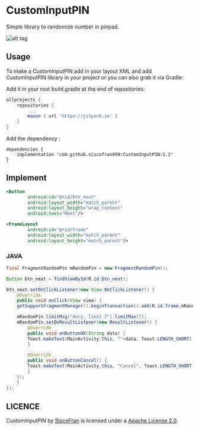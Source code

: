 # CustomInputPIN
Simple library to randomize number in pinpad.

![alt tag](https://raw.githubusercontent.com/siscofran999/CustomInputPIN/master/image/image.jpg)

## Usage
To make a CustomInputPIN add in your layout XML and add CustomInputPIN library in your project or you can also grab it via Gradle:

Add it in your root build.gradle at the end of repositories:

```gradle
allprojects {
	repositories {
		...
		maven { url 'https://jitpack.io' }
	}
}
```

Add the dependency :
```build.gradle(:app)
dependencies {
	implementation 'com.github.siscofran999:CustomInputPIN:1.2'
}
```

## Implement
```xml 
<Button
        android:id="@+id/btn_next"
        android:layout_width="match_parent"
        android:layout_height="wrap_content"
        android:text="Next"/>

<FrameLayout
        android:id="@+id/frame"
        android:layout_width="match_parent"
        android:layout_height="match_parent"/>
```

### JAVA
```Java
final FragmentRandomPin mRandomPin = new FragmentRandomPin();

Button btn_next = findViewById(R.id.btn_next);

btn_next.setOnClickListener(new View.OnClickListener() {
    @Override
    public void onClick(View view) {
	getSupportFragmentManager().beginTransaction().add(R.id.frame,mRandomPin).commit();

	mRandomPin.limitMsg("Xory, limit 7").limitMax(7);
	mRandomPin.setOnResultListener(new ResultListener() {
	    @Override
	    public void onButtonOK(String data) {
		Toast.makeText(MainActivity.this, ""+data, Toast.LENGTH_SHORT).show();
	    }

	    @Override
	    public void onButtonCancel() {
		Toast.makeText(MainActivity.this, "Cancel", Toast.LENGTH_SHORT).show();
	    }
	});
    }
});
```
LICENCE
-----

CustomInputPIN by [SiscoFran](https://github.com/siscofran999) is licensed under a [Apache License 2.0](http://www.apache.org/licenses/LICENSE-2.0).
